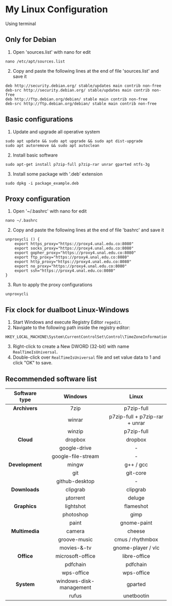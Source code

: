 # My Linux Configuration
Using terminal

## Only for Debian
1. Open 'sources.list' with nano for edit
```
nano /etc/apt/sources.list
````
2. Copy and paste the following lines at the end of file 'sources.list' and save it
```
deb http://security.debian.org/ stable/updates main contrib non-free
deb-src http://security.debian.org/ stable/updates main contrib non-free
deb http://ftp.debian.org/debian/ stable main contrib non-free
deb-src http://ftp.debian.org/debian/ stable main contrib non-free
```
## Basic configurations
1. Update and upgrade all operative system
```
sudo apt update && sudo apt upgrade && sudo apt dist-upgrade
sudo apt autoremove && sudo apt autoclean
```

2. Install basic software 
```
sudo apt-get install p7zip-full p7zip-rar unrar gparted ntfs-3g
```

3. Install some package with '.deb' extension
```
sudo dpkg -i package_example.deb
```

## Proxy configuration
1. Open '~/.bashrc' with nano for edit
```
nano ~/.bashrc 
```

2. Copy and paste the following lines at the end of file 'bashrc' and save it
```
unproxycli () {
    export https_proxy="https://proxy4.unal.edu.co:8080"
    export socks_proxy="https://proxy4.unal.edu.co:8080"
    export gopher_proxy="https://proxy4.unal.edu.co:8080"
    export ftp_proxy="https://proxy4.unal.edu.co:8080"
    export http_proxy="https://proxy4.unal.edu.co:8080"
    export no_proxy="https://proxy4.unal.edu.co:8080"
    export ssh="https://proxy4.unal.edu.co:8080"
}
```
3. Run to apply the proxy configurations
```
unproxycli
```

## Fix clock for dualboot Linux-Windows
1. Start Windows and execute Registry Editor `regedit`.
2. Navigate to the following path inside the registry editor:
```
HKEY_LOCAL_MACHINE\System\CurrentControlSet\Control\TimeZoneInformation
```
3. Right-click to create a New DWORD (32-bit) with name `RealTimeIsUniversal`.
4. Double-click over `RealTimeIsUniversal` file and set value data to 1 and click "OK" to save.

## Recommended software list

| Software type     | Windows                 | Linux                          |
| :---------------: | :---------------------: | :----------------------------: |
| **Archivers**     | 7zip                    | p7zip-full                     |
|                   | winrar                  | p7zip-full + p7zip-rar + unrar |
|                   | winzip                  | p7zip-full                     |
| **Cloud**         | dropbox                 | dropbox                        |
|                   | google-drive            | -                              |
|                   | google-file-stream      | -                              |
| **Development**   | mingw                   | g++ / gcc                      |
|                   | git                     | git-core                       |
|                   | github-desktop          | -                              |
| **Downloads**     | clipgrab                | clipgrab                       |
|                   | μtorrent                | deluge                         |
| **Graphics**      | lightshot               | flameshot                      |
|                   | photoshop               | gimp                           |
|                   | paint                   | gnome-paint                    |
| **Multimedia**    | camera                  | cheese                         |
|                   | groove-music            | cmus / rhythmbox               |
|                   | movies-&-tv             | gnome-player / vlc             |
| **Office**        | microsoft-office        | libre-office                   |
|                   | pdfchain                | pdfchain                       |
|                   | wps-office              | wps-office                     |
| **System**        | windows-disk-management | gparted                        |
|                   | rufus                   | unetbootin                     |
